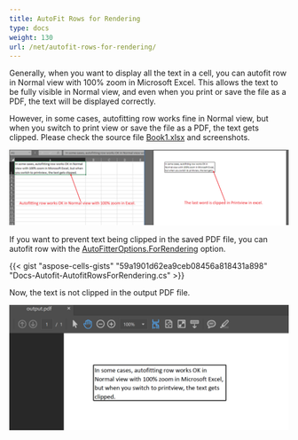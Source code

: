 ```yaml
---
title: AutoFit Rows for Rendering
type: docs
weight: 130
url: /net/autofit-rows-for-rendering/
---
```


Generally, when you want to display all the text in a cell, you can autofit row in Normal view with 100% zoom in Microsoft Excel. This allows the text to be fully visible in Normal view, and even when you print or save the file as a PDF, the text will be displayed correctly.

However, in some cases, autofitting row works fine in Normal view, but when you switch to print view or save the file as a PDF, the text gets clipped. Please check the source file [Book1.xlsx](Book1.xlsx) and screenshots.

![text is clipped in printview](text_clipped_in_printview.png)

If you want to prevent text being clipped in the saved PDF file, you can autofit row with the [AutoFitterOptions.ForRendering](https://reference.aspose.com/cells/net/aspose.cells/autofitteroptions/forrendering/) option.

{{< gist "aspose-cells-gists" "59a1901d62ea9ceb08456a818431a898" "Docs-Autofit-AutofitRowsForRendering.cs" >}}

Now, the text is not clipped in the output PDF file.

![text is not clipped in saved pdf](text_not_clipped_in_saved_pdf.png)